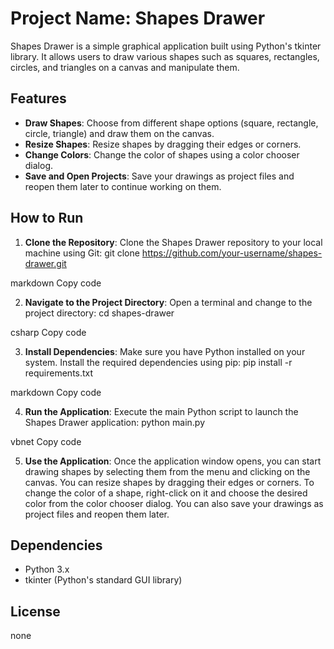 # Project Name: Shapes Drawer

Shapes Drawer is a simple graphical application built using Python's tkinter library. It allows users to draw various shapes such as squares, rectangles, circles, and triangles on a canvas and manipulate them.

## Features

- **Draw Shapes**: Choose from different shape options (square, rectangle, circle, triangle) and draw them on the canvas.
- **Resize Shapes**: Resize shapes by dragging their edges or corners.
- **Change Colors**: Change the color of shapes using a color chooser dialog.
- **Save and Open Projects**: Save your drawings as project files and reopen them later to continue working on them.

## How to Run

1. **Clone the Repository**: Clone the Shapes Drawer repository to your local machine using Git:
git clone https://github.com/your-username/shapes-drawer.git

markdown
Copy code

2. **Navigate to the Project Directory**: Open a terminal and change to the project directory:
cd shapes-drawer

csharp
Copy code

3. **Install Dependencies**: Make sure you have Python installed on your system. Install the required dependencies using pip:
pip install -r requirements.txt

markdown
Copy code

4. **Run the Application**: Execute the main Python script to launch the Shapes Drawer application:
python main.py

vbnet
Copy code

5. **Use the Application**: Once the application window opens, you can start drawing shapes by selecting them from the menu and clicking on the canvas. You can resize shapes by dragging their edges or corners. To change the color of a shape, right-click on it and choose the desired color from the color chooser dialog. You can also save your drawings as project files and reopen them later.

## Dependencies

- Python 3.x
- tkinter (Python's standard GUI library)

## License
none
